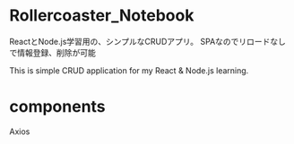 # Rollercoaster_Notebook
ReactとNode.js学習用の、シンプルなCRUDアプリ。
SPAなのでリロードなしで情報登録、削除が可能

This is simple CRUD application for my React & Node.js learning.

# components
Axios

